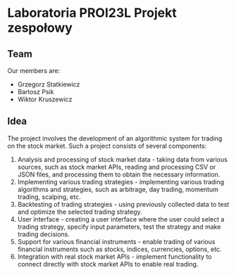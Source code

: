 # Laboratoria PROI23L Projekt zespołowy

## Team

Our members are:

-   Grzegorz Statkiewicz
-   Bartosz Psik
-   Wiktor Kruszewicz

## Idea

The project involves the development of an algorithmic system for trading on the stock market.
Such a project consists of several components:

1. Analysis and processing of stock market data - taking data from various sources, such as stock market APIs, reading and processing CSV or JSON files, and processing them to obtain the necessary information.
2. Implementing various trading strategies - implementing various trading algorithms and strategies, such as arbitrage, day trading, momentum trading, scalping, etc.
3. Backtesting of trading strategies - using previously collected data to test and optimize the selected trading strategy.
4. User interface - creating a user interface where the user could select a trading strategy, specify input parameters, test the strategy and make trading decisions.
5. Support for various financial instruments - enable trading of various financial instruments such as stocks, indices, currencies, options, etc.
6. Integration with real stock market APIs - implement functionality to connect directly with stock market APIs to enable real trading.
